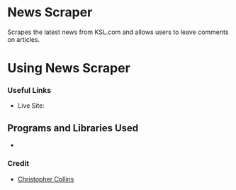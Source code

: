 # News Scraper

Scrapes the latest news from KSL.com and allows users to leave comments on articles. 

# Using News Scraper

### Useful Links
* Live Site: 

## Programs and Libraries Used
* 

### Credit 
* [Christopher Collins](https://ccollins.io)